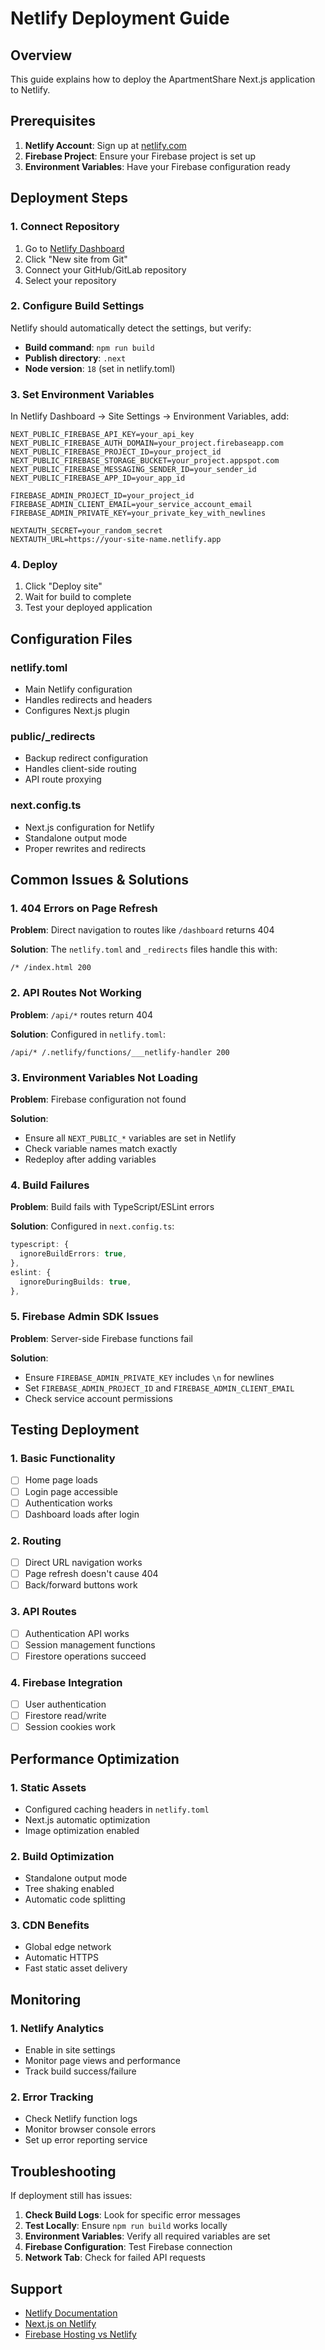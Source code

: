 # Netlify Deployment Guide

## Overview

This guide explains how to deploy the ApartmentShare Next.js application to Netlify.

## Prerequisites

1. **Netlify Account**: Sign up at [netlify.com](https://netlify.com)
2. **Firebase Project**: Ensure your Firebase project is set up
3. **Environment Variables**: Have your Firebase configuration ready

## Deployment Steps

### 1. Connect Repository

1. Go to [Netlify Dashboard](https://app.netlify.com)
2. Click "New site from Git"
3. Connect your GitHub/GitLab repository
4. Select your repository

### 2. Configure Build Settings

Netlify should automatically detect the settings, but verify:

- **Build command**: `npm run build`
- **Publish directory**: `.next`
- **Node version**: `18` (set in netlify.toml)

### 3. Set Environment Variables

In Netlify Dashboard → Site Settings → Environment Variables, add:

```
NEXT_PUBLIC_FIREBASE_API_KEY=your_api_key
NEXT_PUBLIC_FIREBASE_AUTH_DOMAIN=your_project.firebaseapp.com
NEXT_PUBLIC_FIREBASE_PROJECT_ID=your_project_id
NEXT_PUBLIC_FIREBASE_STORAGE_BUCKET=your_project.appspot.com
NEXT_PUBLIC_FIREBASE_MESSAGING_SENDER_ID=your_sender_id
NEXT_PUBLIC_FIREBASE_APP_ID=your_app_id

FIREBASE_ADMIN_PROJECT_ID=your_project_id
FIREBASE_ADMIN_CLIENT_EMAIL=your_service_account_email
FIREBASE_ADMIN_PRIVATE_KEY=your_private_key_with_newlines

NEXTAUTH_SECRET=your_random_secret
NEXTAUTH_URL=https://your-site-name.netlify.app
```

### 4. Deploy

1. Click "Deploy site"
2. Wait for build to complete
3. Test your deployed application

## Configuration Files

### netlify.toml

- Main Netlify configuration
- Handles redirects and headers
- Configures Next.js plugin

### public/_redirects

- Backup redirect configuration
- Handles client-side routing
- API route proxying

### next.config.ts

- Next.js configuration for Netlify
- Standalone output mode
- Proper rewrites and redirects

## Common Issues & Solutions

### 1. 404 Errors on Page Refresh

**Problem**: Direct navigation to routes like `/dashboard` returns 404

**Solution**: The `netlify.toml` and `_redirects` files handle this with:

```
/* /index.html 200
```

### 2. API Routes Not Working

**Problem**: `/api/*` routes return 404

**Solution**: Configured in `netlify.toml`:

```
/api/* /.netlify/functions/___netlify-handler 200
```

### 3. Environment Variables Not Loading

**Problem**: Firebase configuration not found

**Solution**:

- Ensure all `NEXT_PUBLIC_*` variables are set in Netlify
- Check variable names match exactly
- Redeploy after adding variables

### 4. Build Failures

**Problem**: Build fails with TypeScript/ESLint errors

**Solution**: Configured in `next.config.ts`:

```typescript
typescript: {
  ignoreBuildErrors: true,
},
eslint: {
  ignoreDuringBuilds: true,
},
```

### 5. Firebase Admin SDK Issues

**Problem**: Server-side Firebase functions fail

**Solution**:

- Ensure `FIREBASE_ADMIN_PRIVATE_KEY` includes `\n` for newlines
- Set `FIREBASE_ADMIN_PROJECT_ID` and `FIREBASE_ADMIN_CLIENT_EMAIL`
- Check service account permissions

## Testing Deployment

### 1. Basic Functionality

- [ ] Home page loads
- [ ] Login page accessible
- [ ] Authentication works
- [ ] Dashboard loads after login

### 2. Routing

- [ ] Direct URL navigation works
- [ ] Page refresh doesn't cause 404
- [ ] Back/forward buttons work

### 3. API Routes

- [ ] Authentication API works
- [ ] Session management functions
- [ ] Firestore operations succeed

### 4. Firebase Integration

- [ ] User authentication
- [ ] Firestore read/write
- [ ] Session cookies work

## Performance Optimization

### 1. Static Assets

- Configured caching headers in `netlify.toml`
- Next.js automatic optimization
- Image optimization enabled

### 2. Build Optimization

- Standalone output mode
- Tree shaking enabled
- Automatic code splitting

### 3. CDN Benefits

- Global edge network
- Automatic HTTPS
- Fast static asset delivery

## Monitoring

### 1. Netlify Analytics

- Enable in site settings
- Monitor page views and performance
- Track build success/failure

### 2. Error Tracking

- Check Netlify function logs
- Monitor browser console errors
- Set up error reporting service

## Troubleshooting

If deployment still has issues:

1. **Check Build Logs**: Look for specific error messages
2. **Test Locally**: Ensure `npm run build` works locally
3. **Environment Variables**: Verify all required variables are set
4. **Firebase Configuration**: Test Firebase connection
5. **Network Tab**: Check for failed API requests

## Support

- [Netlify Documentation](https://docs.netlify.com)
- [Next.js on Netlify](https://docs.netlify.com/integrations/frameworks/next-js/)
- [Firebase Hosting vs Netlify](https://firebase.google.com/docs/hosting)
